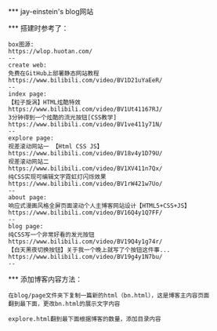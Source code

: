 *** jay-einstein's blog网站

*** 搭建时参考了：

    box图源:
    https://wlop.huotan.com/
    --
    create web:
    免费在GitHub上部署静态网站教程
    https://www.bilibili.com/video/BV1D21uYaEeR/
    --
    index page:
    【粒子旋涡】HTML炫酷特效
    https://www.bilibili.com/video/BV1Ut41167RJ/
    3分钟得到一个炫酷的流光按钮[CSS教学]
    https://www.bilibili.com/video/BV1ve411y71N/
    --
    explore page:
    视差滚动网站一 【Html CSS JS】
    https://www.bilibili.com/video/BV18v4y1D79U/
    视差滚动网站二
    https://www.bilibili.com/video/BV1XV411n7Qx/
    纯CSS实现可编辑文字霓虹灯闪烁效果
    https://www.bilibili.com/video/BV1rW421w7Uo/
    --
    about page:
    响应式漫画风格全屏页面滚动个人主博客网站设计【HTML5+CSS+JS】
    https://www.bilibili.com/video/BV16Q4y1Q7FF/
    --
    blog page:
    纯CSS写一个非常好看的发光按钮
    https://www.bilibili.com/video/BV19Q4y1g74r/
    【白天黑夜切换按钮】关于我一个晚上就写了个按钮这件事...
    https://www.bilibili.com/video/BV19g4y1N7bu/
    --


*** 添加博客内容方法：

    在blog/page文件夹下复制一篇新的html（bn.html），这是博客主内容页面
    翻到最下面，更改bn.html的展示文字内容

    explore.html翻到最下面根据博客的数量，添加目录内容


